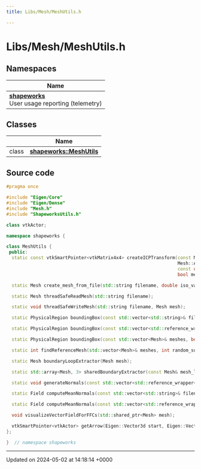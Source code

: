 ```yaml
---
title: Libs/Mesh/MeshUtils.h

---
```


# Libs/Mesh/MeshUtils.h



## Namespaces

| Name           |
| -------------- |
| **[shapeworks](../Namespaces/namespaceshapeworks.md)** <br>User usage reporting (telemetry)  |

## Classes

|                | Name           |
| -------------- | -------------- |
| class | **[shapeworks::MeshUtils](../Classes/classshapeworks_1_1MeshUtils.md)**  |




## Source code

```cpp
#pragma once

#include "Eigen/Core"
#include "Eigen/Dense"
#include "Mesh.h"
#include "ShapeworksUtils.h"

class vtkActor;

namespace shapeworks {

class MeshUtils {
 public:
  static const vtkSmartPointer<vtkMatrix4x4> createICPTransform(const Mesh source, const Mesh target,
                                                                Mesh::AlignmentType align,
                                                                const unsigned iterations = 20,
                                                                bool meshTransform = false);

  static Mesh create_mesh_from_file(std::string filename, double iso_value = 0.5);

  static Mesh threadSafeReadMesh(std::string filename);

  static void threadSafeWriteMesh(std::string filename, Mesh mesh);

  static PhysicalRegion boundingBox(const std::vector<std::string>& filenames, bool center = false);

  static PhysicalRegion boundingBox(const std::vector<std::reference_wrapper<const Mesh>>& meshes, bool center = false);

  static PhysicalRegion boundingBox(const std::vector<Mesh>& meshes, bool center = false);

  static int findReferenceMesh(std::vector<Mesh>& meshes, int random_subset_size = -1);

  static Mesh boundaryLoopExtractor(Mesh mesh);

  static std::array<Mesh, 3> sharedBoundaryExtractor(const Mesh& mesh_l, const Mesh& mesh_r, double tol);

  static void generateNormals(const std::vector<std::reference_wrapper<Mesh>>& meshes, bool forceRegen = false);

  static Field computeMeanNormals(const std::vector<std::string>& filenames, bool autoGenerateNormals = true);

  static Field computeMeanNormals(const std::vector<std::reference_wrapper<const Mesh>>& meshes);

  void visualizeVectorFieldForFFCs(std::shared_ptr<Mesh> mesh);

  vtkSmartPointer<vtkActor> getArrow(Eigen::Vector3d start, Eigen::Vector3d end);
};

}  // namespace shapeworks
```


-------------------------------

Updated on 2024-05-02 at 14:18:14 +0000
